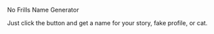 No Frills Name Generator

Just click the button and get a name for your story, fake profile, or cat.